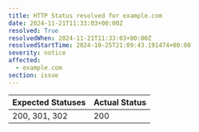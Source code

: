 ```yaml
---
title: HTTP Status resolved for example.com
date: 2024-11-21T11:33:03+00:00Z
resolved: True
resolvedWhen: 2024-11-21T11:33:03+00:00Z
resolvedStartTime: 2024-10-25T21:09:43.191474+00:00
severity: notice
affected:
  - example.com
section: issue
---
```


| Expected Statuses | Actual Status  |
|-------------------|----------------|
| 200, 301, 302 | 200 |
